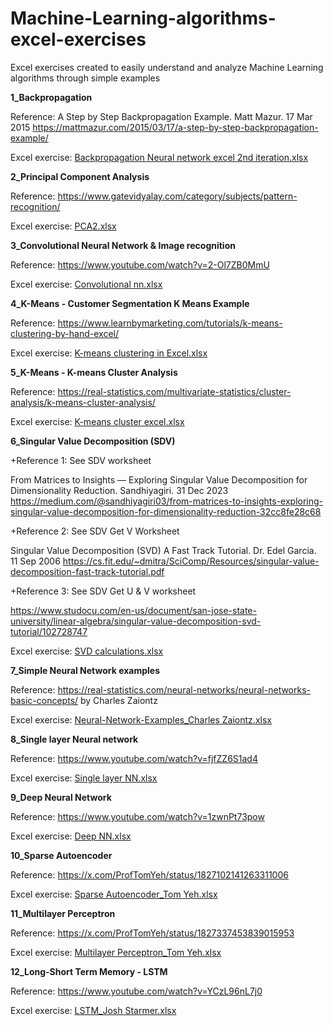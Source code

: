 # Machine-Learning-algorithms-excel-exercises
Excel exercises created to easily understand and analyze Machine Learning algorithms through simple examples



**1_Backpropagation**

Reference: 
A Step by Step Backpropagation Example. Matt Mazur. 17 Mar 2015
https://mattmazur.com/2015/03/17/a-step-by-step-backpropagation-example/

Excel exercise: 
[Backpropagation Neural network excel 2nd iteration.xlsx](https://github.com/user-attachments/files/17257053/Backpropagation.Neural.network.excel.2nd.iteration.xlsx)



**2_Principal Component Analysis**

Reference:
https://www.gatevidyalay.com/category/subjects/pattern-recognition/

Excel exercise:
[PCA2.xlsx](https://github.com/user-attachments/files/17257112/PCA2.xlsx)



**3_Convolutional Neural Network & Image recognition**

Reference:
https://www.youtube.com/watch?v=2-Ol7ZB0MmU

Excel exercise:
[Convolutional nn.xlsx](https://github.com/user-attachments/files/17257129/Convolutional.nn.xlsx)



**4_K-Means - Customer Segmentation K Means Example**

Reference:
https://www.learnbymarketing.com/tutorials/k-means-clustering-by-hand-excel/

Excel exercise:
[K-means clustering in Excel.xlsx](https://github.com/user-attachments/files/17257172/K-means.clustering.in.Excel.xlsx)



**5_K-Means - K-means Cluster Analysis**

Reference:
https://real-statistics.com/multivariate-statistics/cluster-analysis/k-means-cluster-analysis/

Excel exercise:
[K-means cluster excel.xlsx](https://github.com/user-attachments/files/17257177/K-means.cluster.excel.xlsx)




**6_Singular Value Decomposition (SDV)**

+Reference 1: See SDV worksheet

From Matrices to Insights — Exploring Singular Value Decomposition for Dimensionality Reduction. Sandhiyagiri. 31 Dec 2023
https://medium.com/@sandhiyagiri03/from-matrices-to-insights-exploring-singular-value-decomposition-for-dimensionality-reduction-32cc8fe28c68

+Reference 2: See SDV Get V Worksheet

Singular Value Decomposition (SVD) A Fast Track Tutorial. Dr. Edel Garcia. 11 Sep 2006
https://cs.fit.edu/~dmitra/SciComp/Resources/singular-value-decomposition-fast-track-tutorial.pdf

+Reference 3: See SDV Get U & V worksheet

https://www.studocu.com/en-us/document/san-jose-state-university/linear-algebra/singular-value-decomposition-svd-tutorial/102728747

Excel exercise:
[SVD calculations.xlsx](https://github.com/user-attachments/files/17261289/SVD.calculations.xlsx)



**7_Simple Neural Network examples**

Reference:
https://real-statistics.com/neural-networks/neural-networks-basic-concepts/
by Charles Zaiontz

Excel exercise:
[Neural-Network-Examples_Charles Zaiontz.xlsx](https://github.com/user-attachments/files/17408493/Neural-Network-Examples_Charles.Zaiontz.xlsx)



**8_Single layer Neural network**

Reference:
https://www.youtube.com/watch?v=fjfZZ6S1ad4

Excel exercise:
[Single layer NN.xlsx](https://github.com/user-attachments/files/17408540/Single.layer.NN.xlsx)


**9_Deep Neural Network**

Reference:
https://www.youtube.com/watch?v=1zwnPt73pow

Excel exercise:
[Deep NN.xlsx](https://github.com/user-attachments/files/17408571/Deep.NN.xlsx)



**10_Sparse Autoencoder**

Reference:
https://x.com/ProfTomYeh/status/1827102141263311006

Excel exercise:
[Sparse Autoencoder_Tom Yeh.xlsx](https://github.com/user-attachments/files/17716784/Sparse.Autoencoder_Tom.Yeh.xlsx)



**11_Multilayer Perceptron**

Reference:
https://x.com/ProfTomYeh/status/1827337453839015953

Excel exercise:
[Multilayer Perceptron_Tom Yeh.xlsx](https://github.com/user-attachments/files/17716830/Multilayer.Perceptron_Tom.Yeh.xlsx)



**12_Long-Short Term Memory - LSTM**

Reference:
https://www.youtube.com/watch?v=YCzL96nL7j0

Excel exercise:
[LSTM_Josh Starmer.xlsx](https://github.com/user-attachments/files/17716856/LSTM_Josh.Starmer.xlsx)






